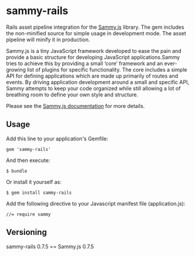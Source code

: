 # sammy-rails

Rails asset pipeline integration for the [Sammy.js](http://sammyjs.org/) library. The gem includes the non-minified
source for simple usage in development mode. The asset pipeline will minify it in production.

Sammy.js is a tiny JavaScript framework developed to ease the pain and provide a basic structure for developing
JavaScript applications.Sammy tries to achieve this by providing a small ‘core’ framework and an ever-growing list of
plugins for specific functionality. The core includes a simple API for defining applications which are made up
primarily of routes and events. By driving application development around a small and specific API, Sammy attempts to
keep your code organized while still allowing a lot of breathing room to define your own style and structure.

Please see the [Sammy.js documentation](http://sammyjs.org/intro) for more details.

## Usage

Add this line to your application's Gemfile:

    gem 'sammy-rails'

And then execute:

    $ bundle

Or install it yourself as:

    $ gem install sammy-rails

Add the following directive to your Javascript manifest file (application.js):

    //= require sammy

## Versioning

sammy-rails 0.7.5 == Sammy.js 0.7.5